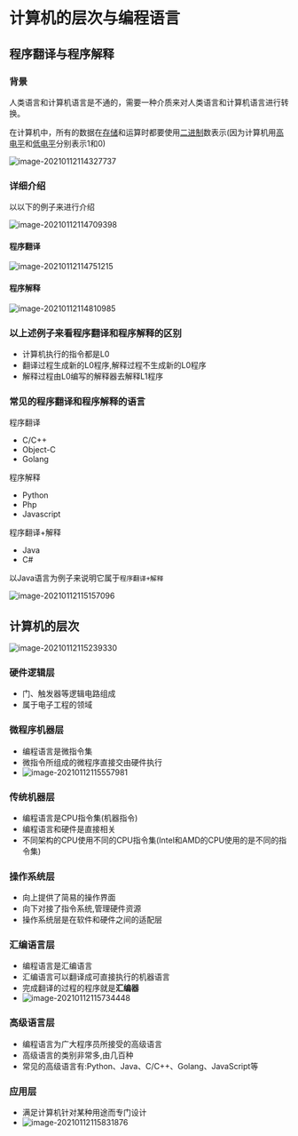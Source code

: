 # 计算机的层次与编程语言

## 程序翻译与程序解释

### 背景

人类语言和计算机语言是不通的，需要一种介质来对人类语言和计算机语言进行转换。

在计算机中，所有的数据在[存储](https://baike.baidu.com/item/存储)和运算时都要使用[二进制](https://baike.baidu.com/item/二进制/361457)数表示(因为计算机用[高电平](https://baike.baidu.com/item/高电平/9753092)和[低电平](https://baike.baidu.com/item/低电平/6946314)分别表示1和0)

![image-20210112114327737](计算机的层次与编程语言.assets/image-20210112114327737.png)

### 详细介绍

以以下的例子来进行介绍

![image-20210112114709398](计算机的层次与编程语言.assets/image-20210112114709398.png)

#### 程序翻译

![image-20210112114751215](计算机的层次与编程语言.assets/image-20210112114751215.png)

#### 程序解释

![image-20210112114810985](计算机的层次与编程语言.assets/image-20210112114810985.png)

### 以上述例子来看程序翻译和程序解释的区别

* 计算机执行的指令都是L0
* 翻译过程生成新的L0程序,解释过程不生成新的L0程序
* 解释过程由L0编写的解释器去解释L1程序

### 常见的程序翻译和程序解释的语言

程序翻译

* C/C++
* Object-C
* Golang

程序解释

* Python
* Php
* Javascript

程序翻译+解释

* Java
* C# 

以Java语言为例子来说明它属于`程序翻译+解释`

![image-20210112115157096](计算机的层次与编程语言.assets/image-20210112115157096.png)

## 计算机的层次

![image-20210112115239330](计算机的层次与编程语言.assets/image-20210112115239330.png)

### 硬件逻辑层

* 门、触发器等逻辑电路组成
* 属于电子工程的领域

### 微程序机器层

* 编程语言是微指令集
* 微指令所组成的微程序直接交由硬件执行
* ![image-20210112115557981](计算机的层次与编程语言.assets/image-20210112115557981.png)

### 传统机器层

* 编程语言是CPU指令集(机器指令)
* 编程语言和硬件是直接相关
* 不同架构的CPU使用不同的CPU指令集(Intel和AMD的CPU使用的是不同的指令集)

### 操作系统层

* 向上提供了简易的操作界面
* 向下对接了指令系统,管理硬件资源
* 操作系统层是在软件和硬件之间的适配层

### 汇编语言层

* 编程语言是汇编语言
* 汇编语言可以翻译成可直接执行的机器语言
* 完成翻译的过程的程序就是**汇编器**
* ![image-20210112115734448](计算机的层次与编程语言.assets/image-20210112115734448.png)

### 高级语言层

* 编程语言为广大程序员所接受的高级语言
* 高级语言的类别非常多,由几百种
* 常见的高级语言有:Python、Java、C/C++、Golang、JavaScript等

### 应用层

* 满足计算机针对某种用途而专门设计
* ![image-20210112115831876](计算机的层次与编程语言.assets/image-20210112115831876.png)











